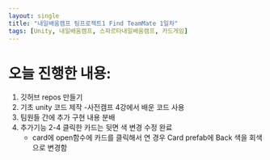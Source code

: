 ```yaml
---
layout: single
title: "내일배움캠프 팀프로젝트1 Find TeamMate 1일차"
tags: [Unity, 내일배움캠프, 스파르타내일배움캠프, 카드게임]
---
```


# 오늘 진행한 내용:
1. 깃허브 repos 만들기
2. 기초 unity 코드 제작
   -사전캠프 4강에서 배운 코드 사용
3. 팀원들 간에 추가 구현 내용 분배
4. 추가기능 2-4 클릭한 카드는 뒷면 색 변경 수정 완료
   - card에 open함수에 카드를 클릭해서 연 경우 Card prefab에 Back 색을 회색으로 변경함
